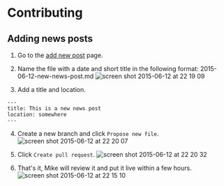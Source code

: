 Contributing
============

## Adding news posts

1. Go to the [add new post](https://github.com/LiffeyValleyAC/LiffeyValleyAC.github.io/new/master/_posts) page.
2. Name the file with a date and short title in the following format: 2015-06-12-new-news-post.md
![screen shot 2015-06-12 at 22 19 09](https://cloud.githubusercontent.com/assets/17725/8140309/682fe088-1152-11e5-9739-f6f6b75b633f.png)

3. Add a title and location.

```
---
title: This is a new news post
location: somewhere
---
```

4. Create a new branch and click `Propose new file`.
![screen shot 2015-06-12 at 22 20 07](https://cloud.githubusercontent.com/assets/17725/8140321/8614508e-1152-11e5-9a5c-3aa6daf3bde5.png)

5. Click `Create pull request`.
![screen shot 2015-06-12 at 22 20 32](https://cloud.githubusercontent.com/assets/17725/8140338/994d27c0-1152-11e5-9132-66ce519b4469.png)

6. That's it, Mike will review it and put it live within a few hours.
![screen shot 2015-06-12 at 22 15 10](https://cloud.githubusercontent.com/assets/17725/8140345/ad61ff6a-1152-11e5-87b5-1e4317ee3cd7.png)

